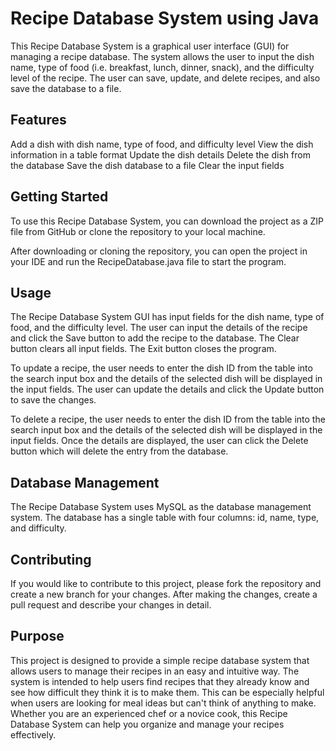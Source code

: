 # Recipe Database System using Java

This Recipe Database System is a graphical user interface (GUI) for managing a recipe database. The system allows the user to input the dish name, type of food (i.e. breakfast, lunch, dinner, snack), and the difficulty level of the recipe. The user can save, update, and delete recipes, and also save the database to a file.  

## Features

Add a dish with dish name, type of food, and difficulty level
View the dish information in a table format
Update the dish details
Delete the dish from the database
Save the dish database to a file
Clear the input fields

## Getting Started

To use this Recipe Database System, you can download the project as a ZIP file from GitHub or clone the repository to your local machine.

After downloading or cloning the repository, you can open the project in your IDE and run the RecipeDatabase.java file to start the program.

## Usage

The Recipe Database System GUI has input fields for the dish name, type of food, and the difficulty level. The user can input the details of the recipe and click the Save button to add the recipe to the database. The Clear button clears all input fields. The Exit button closes the program.

To update a recipe, the user needs to enter the dish ID from the table  into the search input box and the details of the selected dish will be displayed in the input fields. The user can update the details and click the Update button to save the changes.

To delete a recipe, the user needs to enter the dish ID from the table  into the search input box and the details of the selected dish will be displayed in the input fields.  Once the details are displayed, the user can click the Delete button which will delete the entry from the database.

## Database Management

The Recipe Database System uses MySQL as the database management system. The database has a single table with four columns: id, name, type, and difficulty.


## Contributing

If you would like to contribute to this project, please fork the repository and create a new branch for your changes. After making the changes, create a pull request and describe your changes in detail.

## Purpose

This project is designed to provide a simple recipe database system that allows users to manage their recipes in an easy and intuitive way. The system is intended to help users find recipes that they already know and see how difficult they think it is to make them. This can be especially helpful when users are looking for meal ideas but can't think of anything to make. Whether you are an experienced chef or a novice cook, this Recipe Database System can help you organize and manage your recipes effectively.
